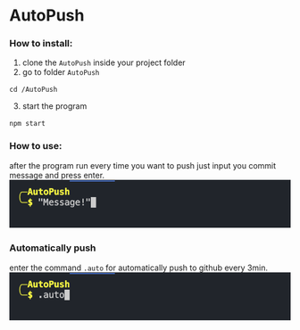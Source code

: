 # AutoPush

### How to install: 

1. clone the ``` AutoPush ``` inside your project folder
2. go to folder ``` AutoPush ```
```shell
cd /AutoPush 
```
3. start the program
```shell
npm start
```

### How to use: 
after the program run every time you want to push just input you commit message and press enter.
![img screen](https://raw.githubusercontent.com/Ra-Wo/AutoPush/main/imgs/Screen%20Shot%202022-02-18%20at%204.09.38%20PM.png)

### Automatically push
enter the command ```.auto``` for automatically push to github every 3min.
![timg screen](https://raw.githubusercontent.com/Ra-Wo/AutoPush/main/imgs/Screen%20Shot%202022-02-18%20at%204.11.47%20PM.png)
